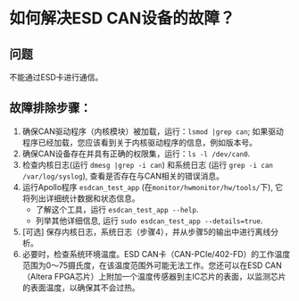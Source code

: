 # 如何解决ESD CAN设备的故障？


## 问题

不能通过ESD卡进行通信。

## 故障排除步骤：

1. 确保CAN驱动程序（内核模块）被加载，运行：```lsmod |grep can```; 如果驱动程序已经加载，您应该看到关于内核驱动程序的信息，例如版本号。
2. 确保CAN设备存在并具有正确的权限集，运行：```ls -l /dev/can0```.
3. 检查内核日志(运行 ```dmesg |grep -i can```) 和系统日志 (运行 ```grep -i can /var/log/syslog```), 查看是否存在与CAN相关的错误消息。
4. 运行Apollo程序 ```esdcan_test_app``` (在```monitor/hwmonitor/hw/tools/```下), 它将列出详细统计数据和状态信息。
    * 了解这个工具，运行 ```esdcan_test_app --help```.
    * 列举其他详细信息, 运行 ```sudo esdcan_test_app --details=true```.
5. [可选] 保存内核日志，系统日志（步骤4），并从步骤5的输出中进行离线分析。
6. 必要时，检查系统环境温度。ESD CAN卡（CAN-PCIe/402-FD）的工作温度范围为0～75摄氏度，在该温度范围外可能无法工作。您还可以在ESD CAN（Altera FPGA芯片）上附加一个温度传感器到主IC芯片的表面，以监测芯片的表面温度，以确保其不会过热。
